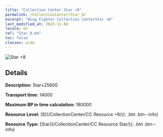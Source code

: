 ```yaml
---
title: "Collection Center Star +8"
permalink: /CollectionCenter/Star_8/
excerpt: "Wing Fighter Collection CenterStar +8"
last_modified_at: 2023-11-04
locale: en
ref: "Star_8.md"
toc: false
classes: wide
---
```



![Star +8](/images/cc/CC_Star_5.png)

## Details

  **Description:** Star×25600

  **Transport time:** 14000

  **Maximum BP in time calculation:** 180000

  **Resource Level:** [8](/CollectionCenter/CC Resource +8/){: .btn .btn--info}

  **Resource Type:** [Star](/CollectionCenter/CC Resource Star/){: .btn .btn--info}

